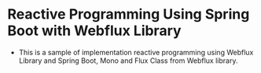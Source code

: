 # Reactive Programming Using Spring Boot with Webflux Library

- This is a sample of implementation reactive programming using Webflux Library and Spring Boot, Mono and Flux Class from Webflux library.